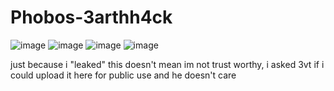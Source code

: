 # Phobos-3arthh4ck
![image](https://user-images.githubusercontent.com/88916121/196032332-a3dc7750-f78c-434c-9c9c-f4fb7e1bc903.png)
![image](https://user-images.githubusercontent.com/88916121/196032419-792f9d71-e4ed-4085-ad75-a6bcacd8347a.png)
![image](https://user-images.githubusercontent.com/88916121/196032463-401250b4-0c37-4be7-936e-210fc37a8eff.png)
![image](https://user-images.githubusercontent.com/88916121/203823773-85902acf-dfda-419e-b529-97d07fb3020e.png)




just because i "leaked" this doesn't mean im not trust worthy, i asked 3vt if i could upload it here for public use and he doesn't care
